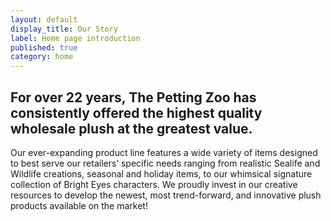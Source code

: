 ```yaml
---
layout: default
display_title: Our Story
label: Home page introduction
published: true
category: home
---
```


## **For over 22 years**, The Petting Zoo has consistently offered the highest quality wholesale plush at the greatest value.

Our ever-expanding product line features a wide variety of items designed to best serve our retailers’ specific needs ranging from realistic Sealife and Wildlife creations, seasonal and holiday items, to our whimsical signature collection of Bright Eyes characters. We proudly invest in our creative resources to develop the newest, most trend-forward, and innovative plush products available on the market!
